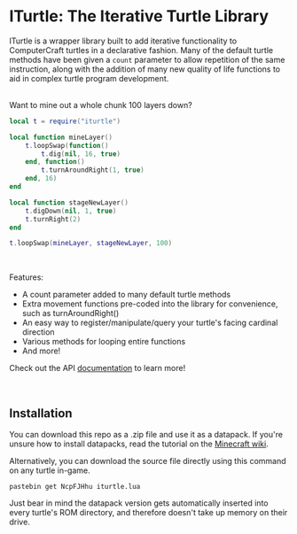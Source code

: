 # ITurtle: The Iterative Turtle Library

ITurtle is a wrapper library built to add iterative functionality to ComputerCraft turtles in a declarative fashion. Many of the default turtle methods have been given a `count` parameter to allow repetition of the same instruction, along with the addition of many new quality of life functions to aid in complex turtle program development.
<br>
<br>

Want to mine out a whole chunk 100 layers down?
```lua
local t = require("iturtle")

local function mineLayer()
    t.loopSwap(function()
        t.dig(nil, 16, true)
    end, function()
        t.turnAroundRight(1, true)
    end, 16)
end

local function stageNewLayer()
    t.digDown(nil, 1, true)
    t.turnRight(2)
end

t.loopSwap(mineLayer, stageNewLayer, 100)
```
<br>

Features:
* A count parameter added to many default turtle methods
* Extra movement functions pre-coded into the library for convenience, such as turnAroundRight()
* An easy way to register/manipulate/query your turtle's facing cardinal direction
* Various methods for looping entire functions
* And more!

Check out the API [documentation](https://github.com/w00tyd00d/iturtle-cc/wiki) to learn more!

<br>

## Installation

You can download this repo as a .zip file and use it as a datapack. If you're unsure how to install datapacks, read the tutorial on the [Minecraft wiki](https://minecraft.fandom.com/wiki/Tutorials/Installing_a_data_pack).

Alternatively, you can download the source file directly using this command on any turtle in-game.
```
pastebin get NcpFJHhu iturtle.lua
```
Just bear in mind the datapack version gets automatically inserted into every turtle's ROM directory, and therefore doesn't take up memory on their drive.
